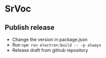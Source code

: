 # SrVoc

## Publish release

* Change the version in package.json
* Run `npm run electron:build -- -p always`
* Release draft from github repository
